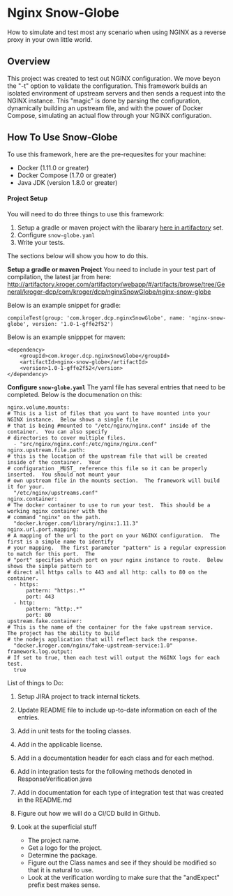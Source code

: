 # Nginx Snow-Globe
How to simulate and test most any scenario when using NGINX as a reverse proxy in your own little world.

## Overview

This project was created to test out NGINX configuration.  We move beyon the "-t" option to validate the configuration.  This framework builds an isolated environment of upstream servers and then sends a request into the NGINX instance.  This "magic" is done by parsing the configuration, dynamically building an upstream file, and with the power of Docker Compose, simulating an actual flow through your NGINX configuration.


## How To Use Snow-Globe
To use this framework, here are the pre-requesites for your machine:
- Docker (1.11.0 or greater)
- Docker Compose (1.7.0 or greater)
- Java JDK (version 1.8.0 or greater)

#### Project Setup
You will need to do three things to use this framework:
1.  Setup a gradle or maven project with the libarary [here in artifactory](http://artifactory.kroger.com/artifactory/webapp/#/artifacts/browse/tree/General/kroger-dcp/com/kroger/dcp/nginxSnowGlobe/nginx-snow-globe) set.
2.  Configure `snow-globe.yaml`
3.  Write your tests.

The sections below will show you how to do this.

**Setup a gradle or maven Project**
You need to include in your test part of compilation, the latest jar from here: http://artifactory.kroger.com/artifactory/webapp/#/artifacts/browse/tree/General/kroger-dcp/com/kroger/dcp/nginxSnowGlobe/nginx-snow-globe

Below is an example snippet for gradle:
```
compileTest(group: 'com.kroger.dcp.nginxSnowGlobe', name: 'nginx-snow-globe', version: '1.0-1-gffe2f52')
```
Below is an example snipppet for maven:
```
<dependency>
    <groupId>com.kroger.dcp.nginxSnowGlobe</groupId>
    <artifactId>nginx-snow-globe</artifactId>
    <version>1.0-1-gffe2f52</version>
</dependency>
```

**Configure `snow-globe.yaml`**
The yaml file has several entries that need to be completed.  Below is the documenation on this:
```
nginx.volume.mounts:
# This is a list of files that you want to have mounted into your NGINX instance.  Below shows a single file
# that is being #mounted to "/etc/nginx/nginx.conf" inside of the container.  You can also specify
# directories to cover multiple files.
  - "src/nginx/nginx.conf:/etc/nginx/nginx.conf"
nginx.upstream.file.path:
# this is the location of the upstream file that will be created inside of the container.  Your
# configuration _MUST_ reference this file so it can be properly inserted.  You should not mount your
# own upstream file in the mounts section.  The framework will build it for your.
  "/etc/nginx/upstreams.conf"
nginx.container:
# The docker container to use to run your test.  This should be a working nginx container with the
# command "nginx" on the path.
  "docker.kroger.com/library/nginx:1.11.3"
nginx.url.port.mapping:
# A mapping of the url to the port on your NGINX configuration.  The first is a simple name to identify
# your mapping.  The first parameter "pattern" is a regular expression to match for this port.  The
# "port" specifies which port on your nginx instance to route.  Below shows the simple pattern to
# direct all https calls to 443 and all http: calls to 80 on the container.
  - https:
      pattern: "https:.*"
      port: 443
  - http:
      pattern: "http:.*"
      port: 80
upstream.fake.container:
# This is the name of the container for the fake upstream service.  The project has the ability to build
# the nodejs application that will reflect back the response.
  "docker.kroger.com/nginx/fake-upstream-service:1.0"
framework.log.output:
# If set to true, then each test will output the NGINX logs for each test.
  true
```

List of things to Do:

1.  Setup JIRA project to track internal tickets.
2.  Update README file to include up-to-date information on each of the entries.
3.  Add in unit tests for the tooling classes.
4.  Add in the applicable license.
5.  Add in a documentation header for each class and for each method.
6.  Add in integration tests for the following methods denoted in ResponseVerification.java
7.  Add in documentation for each type of integration test that was created in the README.md
8.  Figure out how we will do a CI/CD build in Github.
9.  Look at the superficial stuff

    - The project name.
    - Get a logo for the project.
    - Determine the package.
    - Figure out the Class names and see if they should be modified so that it is natural to use.
    - Look at the verification wording to make sure that the "andExpect" prefix best makes sense.